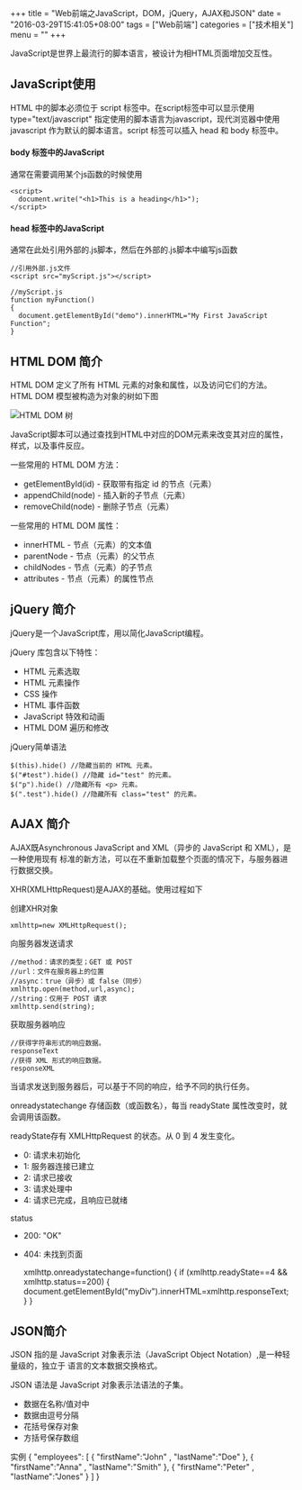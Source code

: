 +++
title = "Web前端之JavaScript，DOM，jQuery，AJAX和JSON"
date = "2016-03-29T15:41:05+08:00"
tags = ["Web前端"]
categories = ["技术相关"]
menu = ""
+++

JavaScript是世界上最流行的脚本语言，被设计为相HTML页面增加交互性。
<!--more-->

## JavaScript使用

HTML 中的脚本必须位于 script 标签中。在script标签中可以显示使用
type="text/javascript" 指定使用的脚本语言为javascript，现代浏览器中使用javascript
作为默认的脚本语言。script 标签可以插入 head 和 body 标签中。

#### body 标签中的JavaScript
通常在需要调用某个js函数的时候使用

    <script>
      document.write("<h1>This is a heading</h1>");
    </script>

#### head 标签中的JavaScript
通常在此处引用外部的.js脚本，然后在外部的.js脚本中编写js函数

    //引用外部.js文件
    <script src="myScript.js"></script>

    //myScript.js
    function myFunction()
    {
      document.getElementById("demo").innerHTML="My First JavaScript Function";
    }

## HTML DOM 简介

HTML DOM 定义了所有 HTML 元素的对象和属性，以及访问它们的方法。
HTML DOM 模型被构造为对象的树如下图

![HTML DOM 树](http://7xrnow.com1.z0.glb.clouddn.com/blog_ct_htmltree.gif "HTML DOM 树")

JavaScript脚本可以通过查找到HTML中对应的DOM元素来改变其对应的属性，样式，以及事件反应。

一些常用的 HTML DOM 方法：
* getElementById(id) - 获取带有指定 id 的节点（元素）
* appendChild(node) - 插入新的子节点（元素）
* removeChild(node) - 删除子节点（元素）

一些常用的 HTML DOM 属性：
* innerHTML - 节点（元素）的文本值
* parentNode - 节点（元素）的父节点
* childNodes - 节点（元素）的子节点
* attributes - 节点（元素）的属性节点

## jQuery 简介

jQuery是一个JavaScript库，用以简化JavaScript编程。

jQuery 库包含以下特性：
* HTML 元素选取
* HTML 元素操作
* CSS 操作
* HTML 事件函数
* JavaScript 特效和动画
* HTML DOM 遍历和修改

jQuery简单语法

    $(this).hide() //隐藏当前的 HTML 元素。
    $("#test").hide() //隐藏 id="test" 的元素。
    $("p").hide() //隐藏所有 <p> 元素。
    $(".test").hide() //隐藏所有 class="test" 的元素。

## AJAX 简介

AJAX既Asynchronous JavaScript and XML（异步的 JavaScript 和 XML），是一种使用现有
标准的新方法，可以在不重新加载整个页面的情况下，与服务器进行数据交换。

XHR(XMLHttpRequest)是AJAX的基础。使用过程如下

创建XHR对象

    xmlhttp=new XMLHttpRequest();

向服务器发送请求

    //method：请求的类型；GET 或 POST
    //url：文件在服务器上的位置
    //async：true（异步）或 false（同步）
    xmlhttp.open(method,url,async);
    //string：仅用于 POST 请求
    xmlhttp.send(string);

获取服务器响应

    //获得字符串形式的响应数据。
    responseText
    //获得 XML 形式的响应数据。
    responseXML

当请求发送到服务器后，可以基于不同的响应，给予不同的执行任务。

onreadystatechange	存储函数（或函数名），每当 readyState 属性改变时，就会调用该函数。

readyState存有 XMLHttpRequest 的状态。从 0 到 4 发生变化。
* 0: 请求未初始化
* 1: 服务器连接已建立
* 2: 请求已接收
* 3: 请求处理中
* 4: 请求已完成，且响应已就绪

status
* 200: "OK"
* 404: 未找到页面

    xmlhttp.onreadystatechange=function()
    {
      if (xmlhttp.readyState==4 && xmlhttp.status==200)
      {
        document.getElementById("myDiv").innerHTML=xmlhttp.responseText;
      }
    }

## JSON简介
JSON 指的是 JavaScript 对象表示法（JavaScript Object Notation）,是一种轻量级的，独立于
语言的文本数据交换格式。

JSON 语法是 JavaScript 对象表示法语法的子集。
* 数据在名称/值对中
* 数据由逗号分隔
* 花括号保存对象
* 方括号保存数组

实例
    {
    "employees": [
        { "firstName":"John" , "lastName":"Doe" },
        { "firstName":"Anna" , "lastName":"Smith" },
        { "firstName":"Peter" , "lastName":"Jones" }
      ]
    }
